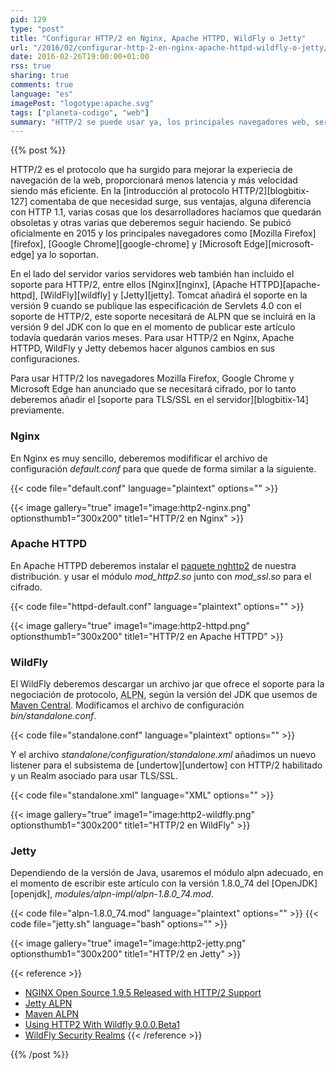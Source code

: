 ```yaml
---
pid: 129
type: "post"
title: "Configurar HTTP/2 en Nginx, Apache HTTPD, WildFly o Jetty"
url: "/2016/02/configurar-http-2-en-nginx-apache-httpd-wildfly-o-jetty/"
date: 2016-02-26T19:00:00+01:00
rss: true
sharing: true
comments: true
language: "es"
imagePost: "logotype:apache.svg"
tags: ["planeta-codigo", "web"]
summary: "HTTP/2 se puede usar ya, los principales navegadores web, servidores web y de aplicaciones ya han añadido el soporte necesario ofreciendo varias ventajas para los usuarios, desarrolladores, dispositivos cliente y los servidores. En varios de los servidores más ppulares la configuración necesaria no es complicada."
---
```


{{% post %}}

HTTP/2 es el protocolo que ha surgido para mejorar la experiecia de navegación de la web, proporcionará menos latencia y más velocidad siendo más eficiente. En la [introducción al protocolo HTTP/2][blogbitix-127] comentaba de que necesidad surge, sus ventajas, alguna diferencia con HTTP 1.1, varias cosas que los desarrolladores hacíamos que quedarán obsoletas y otras varias que deberemos seguir haciendo. Se pubicó oficialmente en 2015 y los principales navegadores como [Mozilla Firefox][firefox], [Google Chrome][google-chrome] y [Microsoft Edge][microsoft-edge] ya lo soportan.

En el lado del servidor varios servidores web también han incluido el soporte para HTTP/2, entre ellos [Nginx][nginx], [Apache HTTPD][apache-httpd], [WildFly][wildfly] y [Jetty][jetty]. Tomcat añadirá el soporte en la versión 9 cuando se publique las especificación de Servlets 4.0 con el soporte de HTTP/2, este soporte necesitará de ALPN que se incluirá en la versión 9 del JDK con lo que en el momento de publicar este artículo todavía quedarán varios meses. Para usar HTTP/2 en Nginx, Apache HTTPD, WildFly y Jetty debemos hacer algunos cambios en sus configuraciones.

Para usar HTTP/2 los navegadores Mozilla Firefox, Google Chrome y Microsoft Edge han anunciado que se necesitará cifrado, por lo tanto deberemos añadir el [soporte para TLS/SSL en el servidor][blogbitix-14] previamente.

### Nginx

En Nginx es muy sencillo, deberemos modifificar el archivo de configuración _default.conf_ para que quede de forma similar a la siguiente.

{{< code file="default.conf" language="plaintext" options="" >}}

{{< image
    gallery="true"
    image1="image:http2-nginx.png" optionsthumb1="300x200" title1="HTTP/2 en Nginx" >}}

### Apache HTTPD

En Apache HTTPD deberemos instalar el [paquete nghttp2](https://www.archlinux.org/packages/extra/x86_64/nghttp2/) de nuestra distribución. y usar el módulo _mod\_http2.so_ junto con _mod\_ssl.so_ para el cifrado.

{{< code file="httpd-default.conf" language="plaintext" options="" >}}

{{< image
    gallery="true"
    image1="image:http2-httpd.png" optionsthumb1="300x200" title1="HTTP/2 en Apache HTTPD" >}}

### WildFly

El WildFly deberemos descargar un archivo jar que ofrece el soporte para la negociación de protocolo,
<abbr title="Application-Layer Protocol Negotiation">ALPN</abbr>, según la versión del JDK que usemos de [Maven Central](http://central.maven.org/maven2/org/mortbay/jetty/alpn/alpn-boot/). Modificamos el archivo de configuración _bin/standalone.conf_.

{{< code file="standalone.conf" language="plaintext" options="" >}}

Y el archivo _standalone/configuration/standalone.xml_ añadimos un nuevo listener para el subsistema de [undertow][undertow] con HTTP/2 habilitado y un Realm asociado para usar TLS/SSL.

{{< code file="standalone.xml" language="XML" options="" >}}

{{< image
    gallery="true"
    image1="image:http2-wildfly.png" optionsthumb1="300x200" title1="HTTP/2 en WildFly" >}}

### Jetty

Dependiendo de la versión de Java, usaremos el módulo alpn adecuado, en el momento de escribir este artículo con la versión 1.8.0_74 del [OpenJDK][openjdk], _modules/alpn-impl/alpn-1.8.0\_74.mod_.

{{< code file="alpn-1.8.0_74.mod" language="plaintext" options="" >}}
{{< code file="jetty.sh" language="bash" options="" >}}

{{< image
    gallery="true"
    image1="image:http2-jetty.png" optionsthumb1="300x200" title1="HTTP/2 en Jetty" >}}

{{< reference >}}
* [NGINX Open Source 1.9.5 Released with HTTP/2 Support](https://www.nginx.com/blog/nginx-1-9-5/)
* [Jetty ALPN](http://www.eclipse.org/jetty/documentation/current/alpn-chapter.html)
* [Maven ALPN](http://central.maven.org/maven2/org/mortbay/jetty/alpn/alpn-boot/8.1.7.v20160121/)
* [Using HTTP2 With Wildfly 9.0.0.Beta1](http://undertow.io/blog/2015/03/26/HTTP2-In-Wildfly.html)
* [WildFly Security Realms](https://docs.jboss.org/author/display/WFLY10/Security+Realms)
{{< /reference >}}

{{% /post %}}
